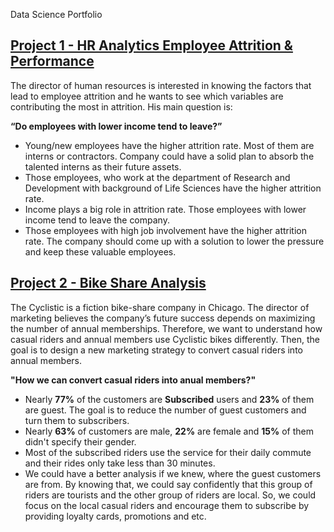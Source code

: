 Data Science Portfolio

## [Project 1 - HR Analytics Employee Attrition & Performance](https://github.com/hamidmemarbashi/Employee_Attrition/blob/main/Employee_Attrition.ipynb)

The director of human resources is interested in knowing the factors that lead to employee attrition and he wants to see which variables are contributing the most in attrition. His main question is:

**“Do employees with lower income tend to leave?”**

- Young/new employees have the higher attrition rate. Most of them are interns or contractors. Company could have a solid plan to absorb the talented interns as their future assets.
- Those employees, who work at the department of Research and Development with background of Life Sciences have the higher attrition rate.
- Income plays a big role in attrition rate. Those employees with lower income tend to leave the company.
- Those employees with high job involvement have the higher attrition rate. The company should come up with a solution to lower the pressure and keep these valuable employees.

## [Project 2 - Bike Share Analysis](https://github.com/hamidmemarbashi/Bike_Share_Analysis/blob/main/Bike_Share_Analysis.ipynb)

The Cyclistic is a fiction bike-share company in Chicago. The director of marketing believes the company’s future success depends on maximizing the number of annual memberships. Therefore, we want to understand how casual riders and annual members use Cyclistic bikes differently. Then, the goal is to design a new marketing strategy to convert casual riders into annual members.

**"How we can convert casual riders into anual members?"**

- Nearly **77%** of the customers are **Subscribed** users and **23%** of them are guest. The goal is to reduce the number of guest customers and turn them to subscribers.
- Nearly **63%** of customers are male, **22%** are female and **15%** of them didn't specify their gender.
- Most of the subscribed riders use the service for their daily commute and their rides only take less than 30 minutes.
- We could have a better analysis if we knew, where the guest customers are from. By knowing that, we could say confidently that this group of riders are tourists and the other group of riders are local. So, we could focus on the local casual riders and encourage them to subscribe by providing loyalty cards, promotions and etc.
